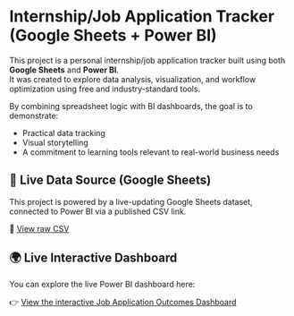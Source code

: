 # Internship/Job Application Tracker (Google Sheets + Power BI)

This project is a personal internship/job application tracker built using both **Google Sheets** and **Power BI**.  
It was created to explore data analysis, visualization, and workflow optimization using free and industry-standard tools.

By combining spreadsheet logic with BI dashboards, the goal is to demonstrate:
- Practical data tracking
- Visual storytelling
- A commitment to learning tools relevant to real-world business needs

## 🔗 Live Data Source (Google Sheets)

This project is powered by a live-updating Google Sheets dataset, connected to Power BI via a published CSV link.

📄 [View raw CSV](https://docs.google.com/spreadsheets/d/e/2PACX-.../pub?output=csv)

## 🌍 Live Interactive Dashboard

You can explore the live Power BI dashboard here:

👉 [View the interactive Job Application Outcomes Dashboard](https://app.powerbi.com/view?r=eyJrIjoiODUzMzRkNmItMTgxNC00MTExLWE1NWMtMDE3Zj)




